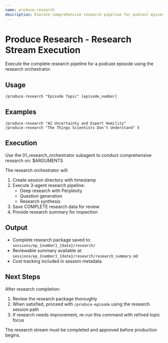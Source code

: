 ```yaml
---
name: produce-research
description: Execute comprehensive research pipeline for podcast episode
---
```


# Produce Research - Research Stream Execution

Execute the complete research pipeline for a podcast episode using the research orchestrator.

## Usage

```
/produce-research "Episode Topic" [episode_number]
```

## Examples

```
/produce-research "AI Uncertainty and Expert Humility"
/produce-research "The Things Scientists Don't Understand" 5
```

## Execution

Use the 01_research_orchestrator subagent to conduct comprehensive research on: $ARGUMENTS

The research orchestrator will:
1. Create session directory with timestamp
2. Execute 3-agent research pipeline:
   - Deep research with Perplexity
   - Question generation
   - Research synthesis
3. Save COMPLETE research data for review
4. Provide research summary for inspection

## Output

- Complete research package saved to: `sessions/ep_{number}_{date}/research/`
- Reviewable summary available at: `sessions/ep_{number}_{date}/research/research_summary.md`
- Cost tracking included in session metadata

## Next Steps

After research completion:
1. Review the research package thoroughly
2. When satisfied, proceed with `/produce-episode` using the research session path
3. If research needs improvement, re-run this command with refined topic focus

The research stream must be completed and approved before production begins.
